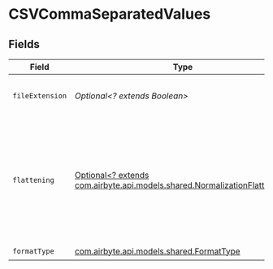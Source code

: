 # CSVCommaSeparatedValues


## Fields

| Field                                                                                                                       | Type                                                                                                                        | Required                                                                                                                    | Description                                                                                                                 |
| --------------------------------------------------------------------------------------------------------------------------- | --------------------------------------------------------------------------------------------------------------------------- | --------------------------------------------------------------------------------------------------------------------------- | --------------------------------------------------------------------------------------------------------------------------- |
| `fileExtension`                                                                                                             | *Optional<? extends Boolean>*                                                                                               | :heavy_minus_sign:                                                                                                          | Add file extensions to the output file.                                                                                     |
| `flattening`                                                                                                                | [Optional<? extends com.airbyte.api.models.shared.NormalizationFlattening>](../../models/shared/NormalizationFlattening.md) | :heavy_minus_sign:                                                                                                          | Whether the input json data should be normalized (flattened) in the output CSV. Please refer to docs for details.           |
| `formatType`                                                                                                                | [com.airbyte.api.models.shared.FormatType](../../models/shared/FormatType.md)                                               | :heavy_check_mark:                                                                                                          | N/A                                                                                                                         |